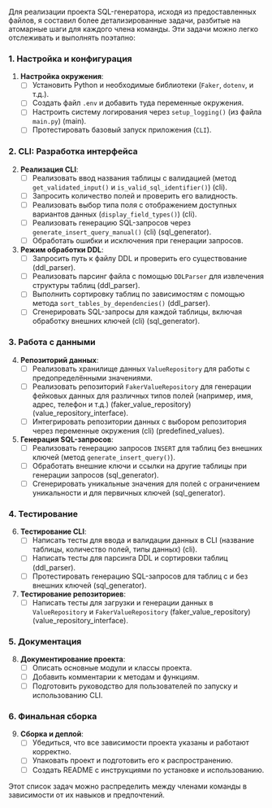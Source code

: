 Для реализации проекта SQL-генератора, исходя из предоставленных файлов, я составил более детализированные задачи, разбитые на атомарные шаги для каждого члена команды. Эти задачи можно легко отслеживать и выполнять поэтапно:

### **1. Настройка и конфигурация**
1. **Настройка окружения**:
   - [ ] Установить Python и необходимые библиотеки (`Faker`, `dotenv`, и т.д.).
   - [ ] Создать файл `.env` и добавить туда переменные окружения.
   - [ ] Настроить систему логирования через `setup_logging()` (из файла `main.py`) (main).
   - [ ] Протестировать базовый запуск приложения (`CLI`).

### **2. CLI: Разработка интерфейса**
2. **Реализация CLI**:
   - [ ] Реализовать ввод названия таблицы с валидацией (метод `get_validated_input()` и `is_valid_sql_identifier()`) (cli).
   - [ ] Запросить количество полей и проверить его валидность.
   - [ ] Реализовать выбор типа поля с отображением доступных вариантов данных (`display_field_types()`) (cli).
   - [ ] Реализовать генерацию SQL-запросов через `generate_insert_query_manual()` (cli) (sql_generator).
   - [ ] Обработать ошибки и исключения при генерации запросов.

3. **Режим обработки DDL**:
   - [ ] Запросить путь к файлу DDL и проверить его существование (ddl_parser).
   - [ ] Реализовать парсинг файла с помощью `DDLParser` для извлечения структуры таблиц (ddl_parser).
   - [ ] Выполнить сортировку таблиц по зависимостям с помощью метода `sort_tables_by_dependencies()` (ddl_parser).
   - [ ] Сгенерировать SQL-запросы для каждой таблицы, включая обработку внешних ключей (cli) (sql_generator).

### **3. Работа с данными**
4. **Репозиторий данных**:
   - [ ] Реализовать хранилище данных `ValueRepository` для работы с предопределёнными значениями.
   - [ ] Реализовать репозиторий `FakerValueRepository` для генерации фейковых данных для различных типов полей (например, имя, адрес, телефон и т.д.) (faker_value_repository) (value_repository_interface).
   - [ ] Интегрировать репозитории данных с выбором репозитория через переменные окружения (cli) (predefined_values).

5. **Генерация SQL-запросов**:
   - [ ] Реализовать генерацию запросов `INSERT` для таблиц без внешних ключей (метод `generate_insert_query()`).
   - [ ] Обработать внешние ключи и ссылки на другие таблицы при генерации запросов (sql_generator).
   - [ ] Сгенерировать уникальные значения для полей с ограничением уникальности и для первичных ключей (sql_generator).

### **4. Тестирование**
6. **Тестирование CLI**:
   - [ ] Написать тесты для ввода и валидации данных в CLI (название таблицы, количество полей, типы данных) (cli).
   - [ ] Написать тесты для парсинга DDL и сортировки таблиц (ddl_parser).
   - [ ] Протестировать генерацию SQL-запросов для таблиц с и без внешних ключей (sql_generator).

7. **Тестирование репозиториев**:
   - [ ] Написать тесты для загрузки и генерации данных в `ValueRepository` и `FakerValueRepository` (faker_value_repository) (value_repository_interface).

### **5. Документация**
8. **Документирование проекта**:
   - [ ] Описать основные модули и классы проекта.
   - [ ] Добавить комментарии к методам и функциям.
   - [ ] Подготовить руководство для пользователей по запуску и использованию CLI.

### **6. Финальная сборка**
9. **Сборка и деплой**:
   - [ ] Убедиться, что все зависимости проекта указаны и работают корректно.
   - [ ] Упаковать проект и подготовить его к распространению.
   - [ ] Создать README с инструкциями по установке и использованию.

Этот список задач можно распределить между членами команды в зависимости от их навыков и предпочтений.